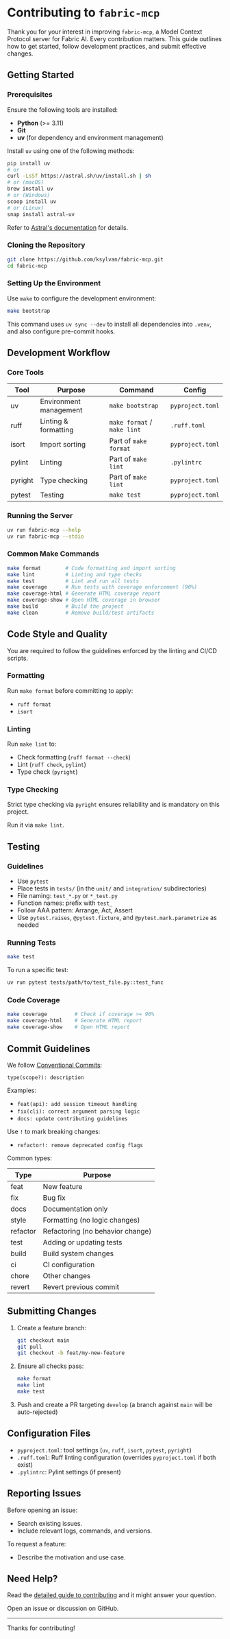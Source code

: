 # Contributing to `fabric-mcp`

Thank you for your interest in improving `fabric-mcp`, a Model Context Protocol
server for Fabric AI. Every contribution matters. This guide outlines how to
get started, follow development practices, and submit effective changes.

## Getting Started

### Prerequisites

Ensure the following tools are installed:

* **Python** (>= 3.11)
* **Git**
* **uv** (for dependency and environment management)

Install `uv` using one of the following methods:

```bash
pip install uv
# or
curl -LsSf https://astral.sh/uv/install.sh | sh
# or (macOS)
brew install uv
# or (Windows)
scoop install uv
# or (Linux)
snap install astral-uv
```

Refer to [Astral's documentation][astral-uv-docs] for details.

### Cloning the Repository

```bash
git clone https://github.com/ksylvan/fabric-mcp.git
cd fabric-mcp
```

### Setting Up the Environment

Use `make` to configure the development environment:

```bash
make bootstrap
```

This command uses `uv sync --dev` to install all dependencies into `.venv`, and also configure pre-commit hooks.

## Development Workflow

### Core Tools

| Tool    | Purpose                | Command                     | Config           |
| ------- | ---------------------- | --------------------------- | ---------------- |
| uv      | Environment management | `make bootstrap`            | `pyproject.toml` |
| ruff    | Linting & formatting   | `make format` / `make lint` | `.ruff.toml`     |
| isort   | Import sorting         | Part of `make format`       | `pyproject.toml` |
| pylint  | Linting                | Part of `make lint`         | `.pylintrc`      |
| pyright | Type checking          | Part of `make lint`         | `pyproject.toml` |
| pytest  | Testing                | `make test`                 | `pyproject.toml` |

### Running the Server

```bash
uv run fabric-mcp --help
uv run fabric-mcp --stdio
```

### Common Make Commands

```bash
make format        # Code formatting and import sorting
make lint          # Linting and type checks
make test          # Lint and run all tests
make coverage      # Run tests with coverage enforcement (90%)
make coverage-html # Generate HTML coverage report
make coverage-show # Open HTML coverage in browser
make build         # Build the project
make clean         # Remove build/test artifacts
```

## Code Style and Quality

You are required to follow the guidelines enforced by the linting and CI/CD scripts.

### Formatting

Run `make format` before committing to apply:

* `ruff format`
* `isort`

### Linting

Run `make lint` to:

* Check formatting (`ruff format --check`)
* Lint (`ruff check`, `pylint`)
* Type check (`pyright`)

### Type Checking

Strict type checking via `pyright` ensures reliability and is mandatory on this project.

Run it via `make lint`.

## Testing

### Guidelines

* Use `pytest`
* Place tests in `tests/` (in the `unit/` and `integration/` subdirectories)
* File naming: `test_*.py` or `*_test.py`
* Function names: prefix with `test_`
* Follow AAA pattern: Arrange, Act, Assert
* Use `pytest.raises`, `@pytest.fixture`, and `@pytest.mark.parametrize` as needed

### Running Tests

```bash
make test
```

To run a specific test:

```bash
uv run pytest tests/path/to/test_file.py::test_func
```

### Code Coverage

```bash
make coverage         # Check if coverage >= 90%
make coverage-html    # Generate HTML report
make coverage-show    # Open HTML report
```

## Commit Guidelines

We follow [Conventional Commits][conventional-commits]:

```plaintext
type(scope?): description
```

Examples:

* `feat(api): add session timeout handling`
* `fix(cli): correct argument parsing logic`
* `docs: update contributing guidelines`

Use `!` to mark breaking changes:

* `refactor!: remove deprecated config flags`

Common types:

| Type     | Purpose                          |
| -------- | -------------------------------- |
| feat     | New feature                      |
| fix      | Bug fix                          |
| docs     | Documentation only               |
| style    | Formatting (no logic changes)    |
| refactor | Refactoring (no behavior change) |
| test     | Adding or updating tests         |
| build    | Build system changes             |
| ci       | CI configuration                 |
| chore    | Other changes                    |
| revert   | Revert previous commit           |

## Submitting Changes

1. Create a feature branch:

    ```bash
    git checkout main
    git pull
    git checkout -b feat/my-new-feature
    ```

2. Ensure all checks pass:

    ```bash
    make format
    make lint
    make test
    ```

3. Push and create a PR targeting `develop` (a branch against `main` will be auto-rejected)

## Configuration Files

* `pyproject.toml`: tool settings (`uv`, `ruff`, `isort`, `pytest`, `pyright`)
* `.ruff.toml`: Ruff linting configuration (overrides `pyproject.toml` if both exist)
* `.pylintrc`: Pylint settings (if present)

## Reporting Issues

Before opening an issue:

* Search existing issues.
* Include relevant logs, commands, and versions.

To request a feature:

* Describe the motivation and use case.

## Need Help?

Read the [detailed guide to contributing][detailed] and it might answer your question.

Open an issue or discussion on GitHub.

---

Thanks for contributing!

[astral-uv-docs]: https://astral.sh/docs/uv/
[conventional-commits]: https://www.conventionalcommits.org/
[detailed]: ./contributing-detailed.md

